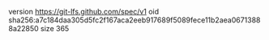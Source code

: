 version https://git-lfs.github.com/spec/v1
oid sha256:a7c184daa305d5fc2f167aca2eeb917689f5089fece11b2aea06713888a22850
size 365
